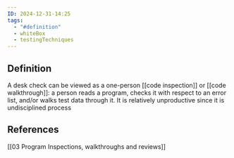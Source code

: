 ```yaml
---
ID: 2024-12-31-14:25
tags:
  - "#definition"
  - whiteBox
  - testingTechniques
---
```

## Definition

A desk check can be viewed as a one-person [[code inspection]] or [[code walkthrough]]: a person reads a program, checks it with respect to an error list, and/or walks test data through it. It is relatively unproductive since it is undisciplined process

## References
[[03 Program Inspections, walkthroughs and reviews]]